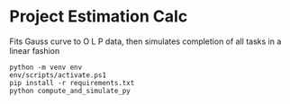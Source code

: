 # Project Estimation Calc

Fits Gauss curve to O L P data, then simulates completion of all tasks in a linear fashion

```pwsh
python -m venv env
env/scripts/activate.ps1
pip install -r requirements.txt
python compute_and_simulate_py
```
